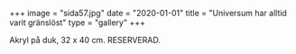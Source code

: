 +++
image = "sida57.jpg"
date = "2020-01-01"
title = "Universum har alltid varit gränslöst"
type = "gallery"
+++

Akryl på duk, 32 x 40 cm. RESERVERAD.
